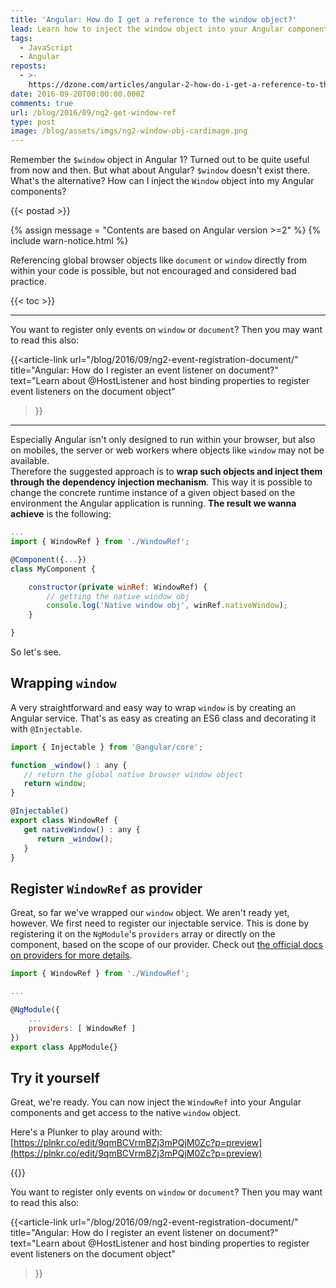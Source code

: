 ```yaml
---
title: 'Angular: How do I get a reference to the window object?'
lead: Learn how to inject the window object into your Angular components
tags:
  - JavaScript
  - Angular
reposts:
  - >-
    https://dzone.com/articles/angular-2-how-do-i-get-a-reference-to-the-window-o
date: 2016-09-20T00:00:00.000Z
comments: true
url: /blog/2016/09/ng2-get-window-ref
type: post
image: /blog/assets/imgs/ng2-window-obj-cardimage.png
---
```


<div class="article-intro">
	Remember the <code>$window</code> object in Angular 1? Turned out to be quite useful from now and then. But what about Angular? <code>$window</code> doesn't exist there. What's the alternative? How can I inject the <code>Window</code> object into my Angular components?
</div>

{{< postad >}}

{% assign message = "Contents are based on Angular version >=2" %}
{% include warn-notice.html %}

Referencing global browser objects like `document` or `window` directly from within your code is possible, but not encouraged and considered bad practice. 

{{< toc >}}

---

You want to register only events on `window` or `document`? Then  you may want to read this also:

{{<article-link
  url="/blog/2016/09/ng2-event-registration-document/"
  title="Angular: How do I register an event listener on document?"
  text="Learn about @HostListener and host binding properties to register event listeners on the document object"
>}}

---

Especially Angular isn't only designed to run within your browser, but also on mobiles, the server or web workers where objects like `window` may not be available.  
Therefore the suggested approach is to **wrap such objects and inject them through the dependency injection mechanism**. This way it is possible to change the concrete runtime instance of a given object based on the environment the Angular application is running. **The result we wanna achieve** is the following:

```javascript
...
import { WindowRef } from './WindowRef';

@Component({...})
class MyComponent {

    constructor(private winRef: WindowRef) {
        // getting the native window obj
        console.log('Native window obj', winRef.nativeWindow);
    }

}

```

So let's see.

## Wrapping `window`

A very straightforward and easy way to wrap `window` is by creating an Angular service. That's as easy as creating an ES6 class and decorating it with `@Injectable`.

```javascript
import { Injectable } from '@angular/core';

function _window() : any {
   // return the global native browser window object
   return window;
}

@Injectable()
export class WindowRef {
   get nativeWindow() : any {
      return _window();
   }
}
```


## Register `WindowRef` as provider

Great, so far we've wrapped our `window` object. We aren't ready yet, however. We first need to register our injectable service. This is done by registering it on the `NgModule`'s `providers` array or directly on the component, based on the scope of our provider. Check out [the official docs on providers for more details](https://angular.io/docs/ts/latest/guide/dependency-injection.html).

```javascript
import { WindowRef } from './WindowRef';

...

@NgModule({
    ...
    providers: [ WindowRef ]
})
export class AppModule{}
```

## Try it yourself

Great, we're ready. You can now inject the `WindowRef` into your Angular components and get access to the native `window` object.

Here's a Plunker to play around with: [https://plnkr.co/edit/9qmBCVrmBZj3mPQjM0Zc?p=preview](https://plnkr.co/edit/9qmBCVrmBZj3mPQjM0Zc?p=preview)

{{<plunker plunker_url="https://embed.plnkr.co/9qmBCVrmBZj3mPQjM0Zc/">}}
 

You want to register only events on `window` or `document`? Then  you may want to read this also:

{{<article-link
  url="/blog/2016/09/ng2-event-registration-document/"
  title="Angular: How do I register an event listener on document?"
  text="Learn about @HostListener and host binding properties to register event listeners on the document object"
>}}

